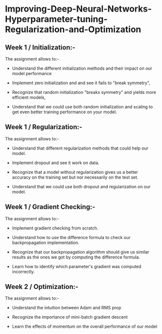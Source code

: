 # Improving-Deep-Neural-Networks-Hyperparameter-tuning-Regularization-and-Optimization
## Week 1 / Initialization:-
The assignment allows to:-

- Understand the different initialization methods and their impact on our model performance

- Implement zero initialization and and see it fails to "break symmetry",

- Recognize that random initialization "breaks symmetry" and yields more efficient models,

- Understand that we could use both random initialization and scaling to get even better training performance on your model.

## Week 1 / Regularization:-

The assignment allows to:-

- Understand that different regularization methods that could help our model.

- Implement dropout and see it work on data.

- Recognize that a model without regularization gives us a better accuracy on the training set but nor necessarily on the test set.

- Understand that we could use both dropout and regularization on our model.


## Week 1 / Gradient Checking:-

The assignment allows to:-

- Implement gradient checking from scratch.

- Understand how to use the difference formula to check our backpropagation implementation.

- Recognize that our backpropagation algorithm should give us similar results as the ones we got by computing the difference formula.

- Learn how to identify which parameter's gradient was computed incorrectly.


## Week 2 / Optimization:-
The assignment allows to:-

- Understand the intuition between Adam and RMS prop

- Recognize the importance of mini-batch gradient descent

- Learn the effects of momentum on the overall performance of our model
